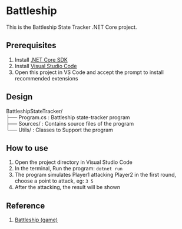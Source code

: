 # Battleship

This is the Battleship State Tracker .NET Core project. 

## Prerequisites

1. Install [.NET Core SDK](https://dotnet.microsoft.com/download)
2. Install [Visual Studio Code](https://code.visualstudio.com/)
3. Open this project in VS Code and accept the prompt to install recommended extensions


## Design
BattleshipStateTracker/  
├── Program.cs  : Battleship state-tracker program  
├── Sources/    : Contains source files of the program  
└── Utils/      : Classes to Support the program  

## How to use
1. Open the project directory in Visual Studio Code
2. In the terminal, Run the program: ```dotnet run```
3. The program simulates Player1 attacking Player2 in the first round, choose a point to attack, eg: ```3 5```
4. After the attacking, the result will be shown


## Reference
1. [Battleship (game)](https://en.wikipedia.org/wiki/Battleship_(game))